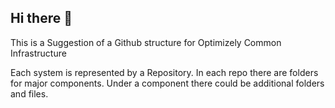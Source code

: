 ## Hi there 👋

This is a Suggestion of a Github structure for Optimizely Common Infrastructure

Each system is represented by a Repository.
In each repo there are folders for major components.
Under a component there could be additional folders and files.

